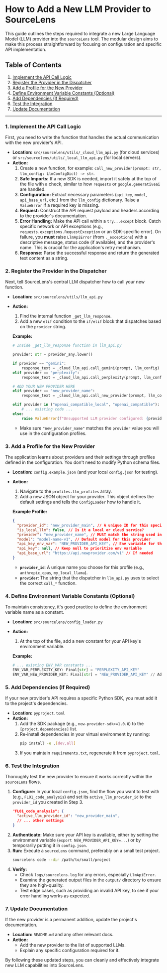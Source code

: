 # How to Add a New LLM Provider to SourceLens

This guide outlines the steps required to integrate a new Large Language Model (LLM) provider into the `sourceLens` tool. The modular design aims to make this process straightforward by focusing on configuration and specific API implementation.

## Table of Contents
1.  [Implement the API Call Logic](#1-implement-the-api-call-logic)
2.  [Register the Provider in the Dispatcher](#2-register-the-provider-in-the-dispatcher)
3.  [Add a Profile for the New Provider](#3-add-a-profile-for-the-new-provider)
4.  [Define Environment Variable Constants (Optional)](#4-define-environment-variable-constants-optional)
5.  [Add Dependencies (If Required)](#5-add-dependencies-if-required)
6.  [Test the Integration](#6-test-the-integration)
7.  [Update Documentation](#7-update-documentation)

---

### 1. Implement the API Call Logic

First, you need to write the function that handles the actual communication with the new provider's API.

*   **Location:** `src/sourcelens/utils/_cloud_llm_api.py` (for cloud services) or `src/sourcelens/utils/_local_llm_api.py` (for local servers).
*   **Action:**
    1.  Create a new function, for example: `call_new_provider(prompt: str, llm_config: LlmConfigDict) -> str`.
    2.  **Safe Imports:** If a new SDK is needed, import it safely at the top of the file with a check, similar to how `requests` or `google.generativeai` are handled.
    3.  **Configuration:** Extract necessary parameters (`api_key`, `model`, `api_base_url`, etc.) from the `llm_config` dictionary. Raise a `ValueError` if a required key is missing.
    4.  **Request:** Construct the API request payload and headers according to the provider's documentation.
    5.  **Error Handling:** Make the API call within a `try...except` block. Catch specific network or API exceptions (e.g., `requests.exceptions.RequestException` or an SDK-specific error). On failure, you **must** raise `LlmApiError` (from `._exceptions`) with a descriptive message, status code (if available), and the provider's name. This is crucial for the application's retry mechanism.
    6.  **Response:** Parse the successful response and return the generated text content as a string.

### 2. Register the Provider in the Dispatcher

Next, tell SourceLens's central LLM dispatcher how to call your new function.

*   **Location:** `src/sourcelens/utils/llm_api.py`
*   **Action:**
    1.  Find the internal function `_get_llm_response`.
    2.  Add a new `elif` condition to the `if/elif` block that dispatches based on the `provider` string.

    **Example:**
    ```python
    # Inside _get_llm_response function in llm_api.py
    
    provider: str = provider_any.lower()

    if provider == "gemini":
        response_text = _cloud_llm_api.call_gemini(prompt, llm_config)
    elif provider == "perplexity":
        response_text = _cloud_llm_api.call_perplexity(prompt, llm_config)
    
    # ADD YOUR NEW PROVIDER HERE
    elif provider == "new_provider_name": 
        response_text = _cloud_llm_api.call_new_provider(prompt, llm_config)

    elif provider in ("openai_compatible_local", "openai_compatible"):
        # ... existing code ...
    else:
        raise ValueError(f"Unsupported LLM provider configured: {provider}")
    ```
    *   Make sure `"new_provider_name"` matches the `provider` value you will use in the configuration profiles.

### 3. Add a Profile for the New Provider

The application learns about providers and their settings through profiles defined in the configuration. You don't need to modify Python schema files.

*   **Location:** `config.example.json` (and your local `config.json` for testing).
*   **Action:**
    1.  Navigate to the `profiles.llm_profiles` array.
    2.  Add a new JSON object for your provider. This object defines the default settings and tells the `ConfigLoader` how to handle it.

    **Example Profile:**
    ```json
    {
      "provider_id": "new_provider_main", // A unique ID for this specific configuration
      "is_local_llm": false, // Is it a local or cloud service?
      "provider": "new_provider_name", // MUST match the string used in the dispatcher (Step 2)
      "model": "model-name-v1", // Default model for this provider
      "api_key_env_var": "NEW_PROVIDER_API_KEY", // Env variable for the API key (see Step 4)
      "api_key": null, // Keep null to prioritize env variable
      "api_base_url": "https://api.newprovider.com/v1" // If needed
    }
    ```
    *   **`provider_id`**: A unique name you choose for this profile (e.g., `anthropic_opus`, `my_local_llama`).
    *   **`provider`**: The string that the dispatcher in `llm_api.py` uses to select the correct `call_*` function.

### 4. Define Environment Variable Constants (Optional)

To maintain consistency, it's good practice to define the environment variable name as a constant.

*   **Location:** `src/sourcelens/config_loader.py`
*   **Action:**
    1.  At the top of the file, add a new constant for your API key's environment variable.

    **Example:**
    ```python
    # ... existing ENV_VAR constants ...
    ENV_VAR_PERPLEXITY_KEY: Final[str] = "PERPLEXITY_API_KEY"
    ENV_VAR_NEW_PROVIDER_KEY: Final[str] = "NEW_PROVIDER_API_KEY" // Add your new constant
    ```

### 5. Add Dependencies (If Required)

If your new provider's API requires a specific Python SDK, you must add it to the project's dependencies.

*   **Location:** `pyproject.toml`
*   **Action:**
    1.  Add the SDK package (e.g., `new-provider-sdk>=1.0.0`) to the `[project.dependencies]` list.
    2.  Re-install dependencies in your virtual environment by running:
        ```bash
        pip install -e .[dev,all]
        ```
    3.  If you maintain `requirements.txt`, regenerate it from `pyproject.toml`.

### 6. Test the Integration

Thoroughly test the new provider to ensure it works correctly within the `sourceLens` flows.

1.  **Configure:** In your local `config.json`, find the flow you want to test with (e.g., `FL01_code_analysis`) and set its `active_llm_provider_id` to the `provider_id` you created in Step 3.
    ```json
    "FL01_code_analysis": {
      "active_llm_provider_id": "new_provider_main",
      // ... other settings
    }
    ```
2.  **Authenticate:** Make sure your API key is available, either by setting the environment variable (`export NEW_PROVIDER_API_KEY=...`) or by temporarily putting it in `config.json`.
3.  **Run:** Execute a `sourceLens` command, preferably on a small test project.
    ```bash
    sourcelens code --dir /path/to/small/project
    ```
4.  **Verify:**
    *   Check `logs/sourcelens.log` for any errors, especially `LlmApiError`.
    *   Examine the generated output files in the `output/` directory to ensure they are high-quality.
    *   Test edge cases, such as providing an invalid API key, to see if your error handling works as expected.

### 7. Update Documentation

If the new provider is a permanent addition, update the project's documentation.

*   **Location:** `README.md` and any other relevant docs.
*   **Action:**
    *   Add the new provider to the list of supported LLMs.
    *   Explain any specific configuration required for it.

By following these updated steps, you can cleanly and effectively integrate new LLM capabilities into SourceLens.